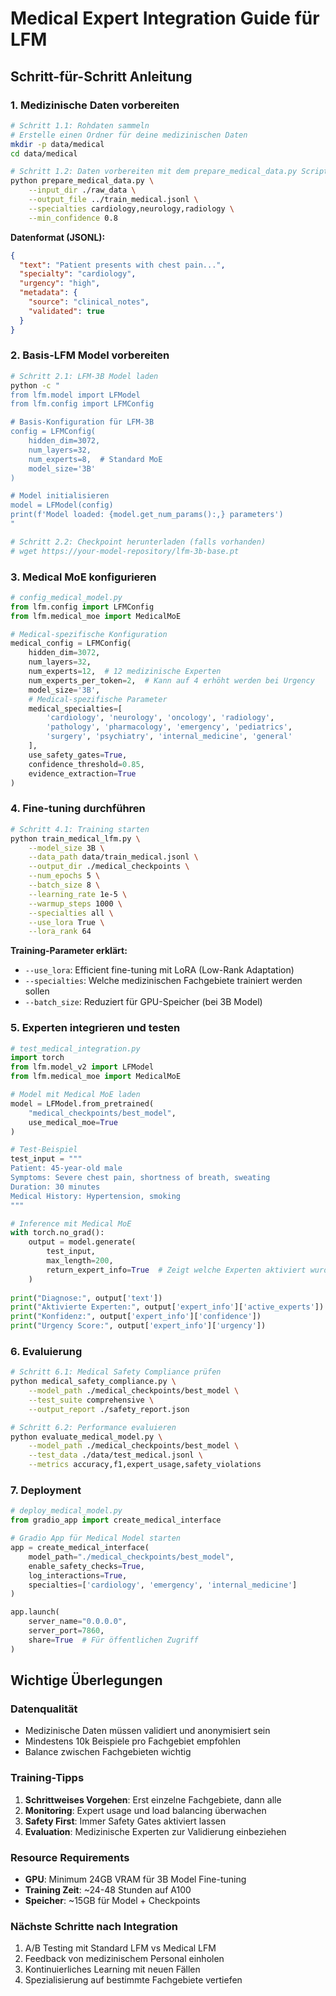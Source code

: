 # Medical Expert Integration Guide für LFM

## Schritt-für-Schritt Anleitung

### 1. Medizinische Daten vorbereiten

```bash
# Schritt 1.1: Rohdaten sammeln
# Erstelle einen Ordner für deine medizinischen Daten
mkdir -p data/medical
cd data/medical

# Schritt 1.2: Daten vorbereiten mit dem prepare_medical_data.py Script
python prepare_medical_data.py \
    --input_dir ./raw_data \
    --output_file ../train_medical.jsonl \
    --specialties cardiology,neurology,radiology \
    --min_confidence 0.8
```

**Datenformat (JSONL):**
```json
{
  "text": "Patient presents with chest pain...",
  "specialty": "cardiology",
  "urgency": "high",
  "metadata": {
    "source": "clinical_notes",
    "validated": true
  }
}
```

### 2. Basis-LFM Model vorbereiten

```bash
# Schritt 2.1: LFM-3B Model laden
python -c "
from lfm.model import LFModel
from lfm.config import LFMConfig

# Basis-Konfiguration für LFM-3B
config = LFMConfig(
    hidden_dim=3072,
    num_layers=32,
    num_experts=8,  # Standard MoE
    model_size='3B'
)

# Model initialisieren
model = LFModel(config)
print(f'Model loaded: {model.get_num_params():,} parameters')
"

# Schritt 2.2: Checkpoint herunterladen (falls vorhanden)
# wget https://your-model-repository/lfm-3b-base.pt
```

### 3. Medical MoE konfigurieren

```python
# config_medical_model.py
from lfm.config import LFMConfig
from lfm.medical_moe import MedicalMoE

# Medical-spezifische Konfiguration
medical_config = LFMConfig(
    hidden_dim=3072,
    num_layers=32,
    num_experts=12,  # 12 medizinische Experten
    num_experts_per_token=2,  # Kann auf 4 erhöht werden bei Urgency
    model_size='3B',
    # Medical-spezifische Parameter
    medical_specialties=[
        'cardiology', 'neurology', 'oncology', 'radiology',
        'pathology', 'pharmacology', 'emergency', 'pediatrics',
        'surgery', 'psychiatry', 'internal_medicine', 'general'
    ],
    use_safety_gates=True,
    confidence_threshold=0.85,
    evidence_extraction=True
)
```

### 4. Fine-tuning durchführen

```bash
# Schritt 4.1: Training starten
python train_medical_lfm.py \
    --model_size 3B \
    --data_path data/train_medical.jsonl \
    --output_dir ./medical_checkpoints \
    --num_epochs 5 \
    --batch_size 8 \
    --learning_rate 1e-5 \
    --warmup_steps 1000 \
    --specialties all \
    --use_lora True \
    --lora_rank 64
```

**Training-Parameter erklärt:**
- `--use_lora`: Efficient fine-tuning mit LoRA (Low-Rank Adaptation)
- `--specialties`: Welche medizinischen Fachgebiete trainiert werden sollen
- `--batch_size`: Reduziert für GPU-Speicher (bei 3B Model)

### 5. Experten integrieren und testen

```python
# test_medical_integration.py
import torch
from lfm.model_v2 import LFModel
from lfm.medical_moe import MedicalMoE

# Model mit Medical MoE laden
model = LFModel.from_pretrained(
    "medical_checkpoints/best_model",
    use_medical_moe=True
)

# Test-Beispiel
test_input = """
Patient: 45-year-old male
Symptoms: Severe chest pain, shortness of breath, sweating
Duration: 30 minutes
Medical History: Hypertension, smoking
"""

# Inference mit Medical MoE
with torch.no_grad():
    output = model.generate(
        test_input,
        max_length=200,
        return_expert_info=True  # Zeigt welche Experten aktiviert wurden
    )
    
print("Diagnose:", output['text'])
print("Aktivierte Experten:", output['expert_info']['active_experts'])
print("Konfidenz:", output['expert_info']['confidence'])
print("Urgency Score:", output['expert_info']['urgency'])
```

### 6. Evaluierung

```bash
# Schritt 6.1: Medical Safety Compliance prüfen
python medical_safety_compliance.py \
    --model_path ./medical_checkpoints/best_model \
    --test_suite comprehensive \
    --output_report ./safety_report.json

# Schritt 6.2: Performance evaluieren
python evaluate_medical_model.py \
    --model_path ./medical_checkpoints/best_model \
    --test_data ./data/test_medical.jsonl \
    --metrics accuracy,f1,expert_usage,safety_violations
```

### 7. Deployment

```python
# deploy_medical_model.py
from gradio_app import create_medical_interface

# Gradio App für Medical Model starten
app = create_medical_interface(
    model_path="./medical_checkpoints/best_model",
    enable_safety_checks=True,
    log_interactions=True,
    specialties=['cardiology', 'emergency', 'internal_medicine']
)

app.launch(
    server_name="0.0.0.0",
    server_port=7860,
    share=True  # Für öffentlichen Zugriff
)
```

## Wichtige Überlegungen

### Datenqualität
- Medizinische Daten müssen validiert und anonymisiert sein
- Mindestens 10k Beispiele pro Fachgebiet empfohlen
- Balance zwischen Fachgebieten wichtig

### Training-Tipps
1. **Schrittweises Vorgehen**: Erst einzelne Fachgebiete, dann alle
2. **Monitoring**: Expert usage und load balancing überwachen
3. **Safety First**: Immer Safety Gates aktiviert lassen
4. **Evaluation**: Medizinische Experten zur Validierung einbeziehen

### Resource Requirements
- **GPU**: Minimum 24GB VRAM für 3B Model Fine-tuning
- **Training Zeit**: ~24-48 Stunden auf A100
- **Speicher**: ~15GB für Model + Checkpoints

### Nächste Schritte nach Integration
1. A/B Testing mit Standard LFM vs Medical LFM
2. Feedback von medizinischem Personal einholen
3. Kontinuierliches Learning mit neuen Fällen
4. Spezialisierung auf bestimmte Fachgebiete vertiefen